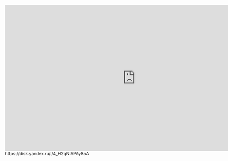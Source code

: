 <iframe width="854" height="480" src="https://youtu.be/WpNID5P6LUk" frameborder="0" allowfullscreen></iframe>
https://disk.yandex.ru/i/4_H2qNlAPAy85A
